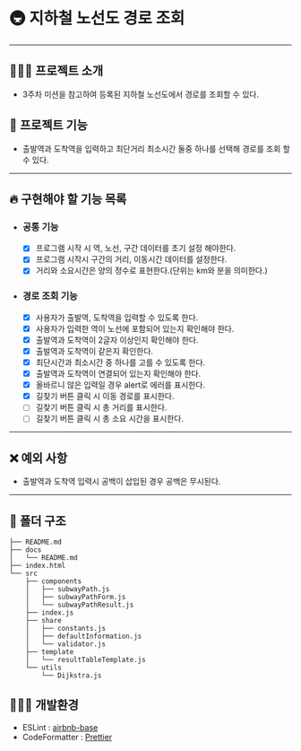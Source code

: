 # 🚇 지하철 노선도 경로 조회

---

## 💁🏻‍♂️ 프로젝트 소개

- 3주차 미션을 참고하여 등록된 지하철 노선도에서 경로를 조회할 수 있다.

## 🚀 프로젝트 기능

- 출발역과 도착역을 입력하고 최단거리 최소시간 둘중 하나를 선택해 경로를 조회 할 수 있다.

---

## 🔥 구현해야 할 기능 목록

- ### 공통 기능

  - [x] 프로그램 시작 시 역, 노선, 구간 데이터를 초기 설정 해야한다.
  - [x] 프로그램 시작시 구간의 거리, 이동시간 데이터를 설정한다.
  - [x] 거리와 소요시간은 양의 정수로 표현한다.(단위는 km와 분을 의미한다.)

- ### 경로 조회 기능

  - [x] 사용자가 출발역, 도착역을 입력할 수 있도록 한다.
  - [x] 사용자가 입력한 역이 노선에 포함되어 있는지 확인해야 한다.
  - [x] 출발역과 도착역이 2글자 이상인지 확인해야 한다.
  - [x] 출발역과 도착역이 같은지 확인한다.
  - [x] 최단시간과 최소시간 중 하나를 고를 수 있도록 한다.
  - [x] 출발역과 도착역이 연결되어 있는지 확인해야 한다.
  - [x] 올바르니 않은 입력일 경우 alert로 에러를 표시한다.
  - [x] 길찾기 버튼 클릭 시 이동 경로를 표시한다.
  - [ ] 길찾기 버튼 클릭 시 총 거리를 표시한다.
  - [ ] 길찾기 버튼 클릭 시 총 소요 시간을 표시한다.

---

## ❌ 예외 사항

- 출발역과 도착역 입력시 공백이 삽입된 경우 공백은 무시된다.

---

## 📄 폴더 구조

```
├── README.md
├── docs
│   └── README.md
├── index.html
└── src
    ├── components
    │   ├── subwayPath.js
    │   ├── subwayPathForm.js
    │   └── subwayPathResult.js
    ├── index.js
    ├── share
    │   ├── constants.js
    │   ├── defaultInformation.js
    │   └── validator.js
    ├── template
    │   └── resultTableTemplate.js
    └── utils
        └── Dijkstra.js
```

## 👨🏻‍💻 개발환경

- ESLint : [airbnb-base](https://github.com/airbnb/javascript/tree/master/packages/eslint-config-airbnb-base)
- CodeFormatter : [Prettier](https://prettier.io/)
